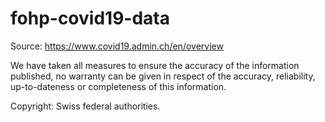 # fohp-covid19-data

Source: https://www.covid19.admin.ch/en/overview

We have taken all measures to ensure the accuracy of the information published, no warranty can be given in respect of the accuracy, reliability, up-to-dateness or completeness of this information.

Copyright: Swiss federal authorities.
